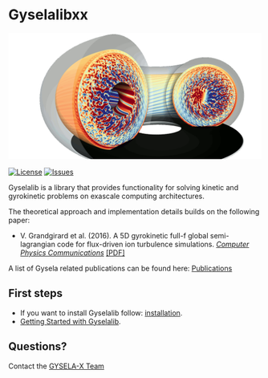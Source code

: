 
# Gyselalibxx

![image](docs/images/logo_big.png)

[![License](https://img.shields.io/github/license/gyselax/gyselalibxx?color=blue&logo=open-source-initiative&logoColor=white)](https://github.com/gyselax/gyselalibxx/blob/master/LICENSE)
[![Issues](https://img.shields.io/github/issues/gyselax/gyselalibxx)](https://github.com/gyselax/gyselalibxx/issues)

Gyselalib is a library that provides functionality for solving kinetic and gyrokinetic problems on exascale computing architectures.

The theoretical approach and implementation details builds on the following paper:

- V. Grandgirard et al. (2016). A 5D gyrokinetic full-f global semi-lagrangian code for flux-driven ion turbulence simulations. [*Computer Physics Communications*](https://doi.org/10.1016/j.cpc.2016.05.007)
[[PDF]](https://www.sciencedirect.com/science/article/pii/S0010465516301230/pdfft?casa\_token=0aLVJvOU6QQAAAAA:UneLQCHIYkJRk6F42an3hTNCuDZzMYZcppUKK\_nRRXWdMaQYgm6PlyqN08ZGFm8ZXhw2qDy1pQ&md5=fd256637e0ef6f45653879c233b579ff&pid=1-s2.0-S0010465516301230-main.pdf)

A list of Gysela related publications can be found here: [Publications](
https://gyselax.github.io/publication/)

## First steps

- If you want to install Gyselalib follow: [installation](docs/tutorials/install.md).
- [Getting Started with Gyselalib](docs/tutorials/getting_started.md).

## Questions?

Contact the [GYSELA-X Team](https://gyselax.github.io/)
